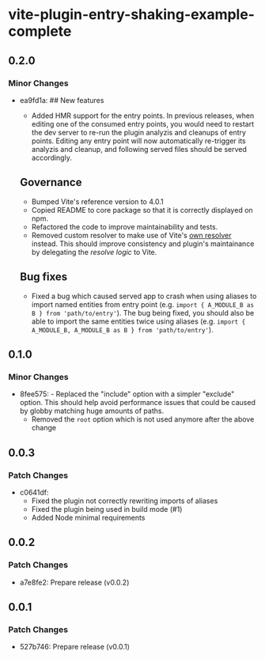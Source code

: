 # vite-plugin-entry-shaking-example-complete

## 0.2.0

### Minor Changes

- ea9fd1a: ## New features

  - Added HMR support for the entry points. In previous releases, when editing one of the consumed entry points, you would need to restart the dev server to re-run the plugin analyzis and cleanups of entry points. Editing any entry point will now automatically re-trigger its analyzis and cleanup, and following served files should be served accordingly.

  ## Governance

  - Bumped Vite's reference version to 4.0.1
  - Copied README to core package so that it is correctly displayed on npm.
  - Refactored the code to improve maintainability and tests.
  - Removed custom resolver to make use of Vite's [own resolver](https://github.com/vitejs/vite/blob/main/packages/vite/src/node/config.ts#L544) instead. This should improve consistency and plugin's maintainance by delegating the _resolve logic_ to Vite.

  ## Bug fixes

  - Fixed a bug which caused served app to crash when using aliases to import named entities from entry point (e.g. `import { A_MODULE_B as B } from 'path/to/entry'`). The bug being fixed, you should also be able to import the same entities twice using aliases (e.g. `import { A_MODULE_B, A_MODULE_B as B } from 'path/to/entry'`).

## 0.1.0

### Minor Changes

- 8fee575: - Replaced the "include" option with a simpler "exclude" option. This should help avoid performance issues that could be caused by globby matching huge amounts of paths.
  - Removed the `root` option which is not used anymore after the above change

## 0.0.3

### Patch Changes

- c0641df:
  - Fixed the plugin not correctly rewriting imports of aliases
  - Fixed the plugin being used in build mode (#1)
  - Added Node minimal requirements

## 0.0.2

### Patch Changes

- a7e8fe2: Prepare release (v0.0.2)

## 0.0.1

### Patch Changes

- 527b746: Prepare release (v0.0.1)
